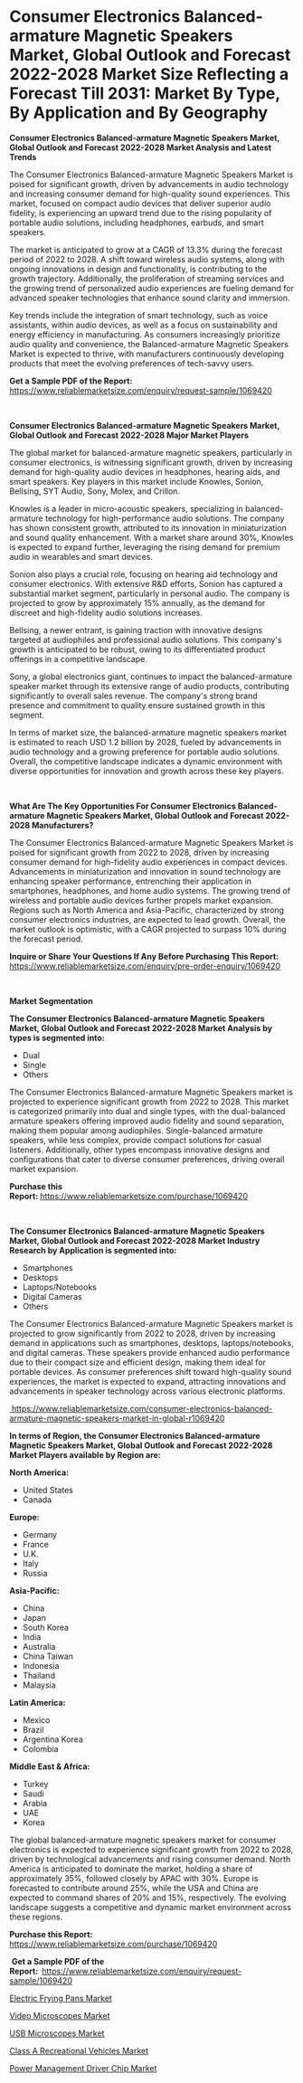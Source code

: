 <p><h1>Consumer Electronics Balanced-armature Magnetic Speakers Market, Global Outlook and Forecast 2022-2028 Market Size Reflecting a Forecast Till 2031: Market By Type, By Application and By Geography</h1></p><p><strong>Consumer Electronics Balanced-armature Magnetic Speakers Market, Global Outlook and Forecast 2022-2028 Market Analysis and Latest Trends</strong></p>
<p><p>The Consumer Electronics Balanced-armature Magnetic Speakers Market is poised for significant growth, driven by advancements in audio technology and increasing consumer demand for high-quality sound experiences. This market, focused on compact audio devices that deliver superior audio fidelity, is experiencing an upward trend due to the rising popularity of portable audio solutions, including headphones, earbuds, and smart speakers. </p><p>The market is anticipated to grow at a CAGR of 13.3% during the forecast period of 2022 to 2028. A shift toward wireless audio systems, along with ongoing innovations in design and functionality, is contributing to the growth trajectory. Additionally, the proliferation of streaming services and the growing trend of personalized audio experiences are fueling demand for advanced speaker technologies that enhance sound clarity and immersion.</p><p>Key trends include the integration of smart technology, such as voice assistants, within audio devices, as well as a focus on sustainability and energy efficiency in manufacturing. As consumers increasingly prioritize audio quality and convenience, the Balanced-armature Magnetic Speakers Market is expected to thrive, with manufacturers continuously developing products that meet the evolving preferences of tech-savvy users.</p></p>
<p><strong>Get a Sample PDF of the Report:&nbsp;</strong> <a href="https://www.reliablemarketsize.com/enquiry/request-sample/1069420?utm_campaign=1105&utm_medium=2&utm_source=Github&utm_content=ia&utm_term=04122024&utm_id=consumer-electronics-balanced-armature-magnetic-speakers-market-global-outlook-and-forecast-2022-2028">https://www.reliablemarketsize.com/enquiry/request-sample/1069420</a></p>
<p>&nbsp;</p>
<p><strong>Consumer Electronics Balanced-armature Magnetic Speakers Market, Global Outlook and Forecast 2022-2028 Major Market Players</strong></p>
<p><p>The global market for balanced-armature magnetic speakers, particularly in consumer electronics, is witnessing significant growth, driven by increasing demand for high-quality audio devices in headphones, hearing aids, and smart speakers. Key players in this market include Knowles, Sonion, Bellsing, SYT Audio, Sony, Molex, and Crillon.</p><p>Knowles is a leader in micro-acoustic speakers, specializing in balanced-armature technology for high-performance audio solutions. The company has shown consistent growth, attributed to its innovation in miniaturization and sound quality enhancement. With a market share around 30%, Knowles is expected to expand further, leveraging the rising demand for premium audio in wearables and smart devices.</p><p>Sonion also plays a crucial role, focusing on hearing aid technology and consumer electronics. With extensive R&D efforts, Sonion has captured a substantial market segment, particularly in personal audio. The company is projected to grow by approximately 15% annually, as the demand for discreet and high-fidelity audio solutions increases.</p><p>Bellsing, a newer entrant, is gaining traction with innovative designs targeted at audiophiles and professional audio solutions. This company's growth is anticipated to be robust, owing to its differentiated product offerings in a competitive landscape.</p><p>Sony, a global electronics giant, continues to impact the balanced-armature speaker market through its extensive range of audio products, contributing significantly to overall sales revenue. The company's strong brand presence and commitment to quality ensure sustained growth in this segment.</p><p>In terms of market size, the balanced-armature magnetic speakers market is estimated to reach USD 1.2 billion by 2028, fueled by advancements in audio technology and a growing preference for portable audio solutions. Overall, the competitive landscape indicates a dynamic environment with diverse opportunities for innovation and growth across these key players.</p></p>
<p>&nbsp;</p>
<p><strong>What Are The Key Opportunities For Consumer Electronics Balanced-armature Magnetic Speakers Market, Global Outlook and Forecast 2022-2028 Manufacturers?</strong></p>
<p><p>The Consumer Electronics Balanced-armature Magnetic Speakers Market is poised for significant growth from 2022 to 2028, driven by increasing consumer demand for high-fidelity audio experiences in compact devices. Advancements in miniaturization and innovation in sound technology are enhancing speaker performance, entrenching their application in smartphones, headphones, and home audio systems. The growing trend of wireless and portable audio devices further propels market expansion. Regions such as North America and Asia-Pacific, characterized by strong consumer electronics industries, are expected to lead growth. Overall, the market outlook is optimistic, with a CAGR projected to surpass 10% during the forecast period.</p></p>
<p><strong>Inquire or Share Your Questions If Any Before Purchasing This Report:</strong> <a href="https://www.reliablemarketsize.com/enquiry/pre-order-enquiry/1069420?utm_campaign=1105&utm_medium=2&utm_source=Github&utm_content=ia&utm_term=04122024&utm_id=consumer-electronics-balanced-armature-magnetic-speakers-market-global-outlook-and-forecast-2022-2028">https://www.reliablemarketsize.com/enquiry/pre-order-enquiry/1069420</a></p>
<p>&nbsp;</p>
<p><strong>Market Segmentation</strong></p>
<p><strong>The Consumer Electronics Balanced-armature Magnetic Speakers Market, Global Outlook and Forecast 2022-2028 Market Analysis by types is segmented into:</strong></p>
<p><ul><li>Dual</li><li>Single</li><li>Others</li></ul></p>
<p><p>The Consumer Electronics Balanced-armature Magnetic Speakers market is projected to experience significant growth from 2022 to 2028. This market is categorized primarily into dual and single types, with the dual-balanced armature speakers offering improved audio fidelity and sound separation, making them popular among audiophiles. Single-balanced armature speakers, while less complex, provide compact solutions for casual listeners. Additionally, other types encompass innovative designs and configurations that cater to diverse consumer preferences, driving overall market expansion.</p></p>
<p><strong>Purchase this Report:&nbsp;</strong><a href="https://www.reliablemarketsize.com/purchase/1069420?utm_campaign=1105&utm_medium=2&utm_source=Github&utm_content=ia&utm_term=04122024&utm_id=consumer-electronics-balanced-armature-magnetic-speakers-market-global-outlook-and-forecast-2022-2028">https://www.reliablemarketsize.com/purchase/1069420</a></p>
<p>&nbsp;</p>
<p><strong>The Consumer Electronics Balanced-armature Magnetic Speakers Market, Global Outlook and Forecast 2022-2028 Market Industry Research by Application is segmented into:</strong></p>
<p><ul><li>Smartphones</li><li>Desktops</li><li>Laptops/Notebooks</li><li>Digital Cameras</li><li>Others</li></ul></p>
<p><p>The Consumer Electronics Balanced-armature Magnetic Speakers market is projected to grow significantly from 2022 to 2028, driven by increasing demand in applications such as smartphones, desktops, laptops/notebooks, and digital cameras. These speakers provide enhanced audio performance due to their compact size and efficient design, making them ideal for portable devices. As consumer preferences shift toward high-quality sound experiences, the market is expected to expand, attracting innovations and advancements in speaker technology across various electronic platforms.</p></p>
<p><a href="https://www.reliablemarketsize.com/consumer-electronics-balanced-armature-magnetic-speakers-market-in-global-r1069420?utm_campaign=1105&utm_medium=2&utm_source=Github&utm_content=ia&utm_term=04122024&utm_id=consumer-electronics-balanced-armature-magnetic-speakers-market-global-outlook-and-forecast-2022-2028">&nbsp;https://www.reliablemarketsize.com/consumer-electronics-balanced-armature-magnetic-speakers-market-in-global-r1069420</a></p>
<p><strong>In terms of Region, the Consumer Electronics Balanced-armature Magnetic Speakers Market, Global Outlook and Forecast 2022-2028 Market Players available by Region are:</strong></p>
<p>
    <p> <strong> North America: </strong>
        <ul>
            <li>United States</li>
            <li>Canada</li>
        </ul>
        </p> 
    <p> <strong> Europe: </strong>
        <ul>
            <li>Germany</li>
            <li>France</li>
            <li>U.K.</li>
            <li>Italy</li>
            <li>Russia</li>
        </ul>
        </p> 
    <p> <strong> Asia-Pacific: </strong>
        <ul>
            <li>China</li>
            <li>Japan</li>
            <li>South Korea</li>
            <li>India</li>
            <li>Australia</li>
            <li>China Taiwan</li>
            <li>Indonesia</li>
            <li>Thailand</li>
            <li>Malaysia</li>
        </ul>
        </p> 
    <p> <strong> Latin America: </strong>
        <ul>
            <li>Mexico</li>
            <li>Brazil</li>
            <li>Argentina Korea</li>
            <li>Colombia</li>
        </ul>
        </p> 
    <p> <strong> Middle East & Africa: </strong>
        <ul>
            <li>Turkey</li>
            <li>Saudi</li>
            <li>Arabia</li>
            <li>UAE</li>
            <li>Korea</li>
        </ul>
    </p>
    </p>
<p><p>The global balanced-armature magnetic speakers market for consumer electronics is expected to experience significant growth from 2022 to 2028, driven by technological advancements and rising consumer demand. North America is anticipated to dominate the market, holding a share of approximately 35%, followed closely by APAC with 30%. Europe is forecasted to contribute around 25%, while the USA and China are expected to command shares of 20% and 15%, respectively. The evolving landscape suggests a competitive and dynamic market environment across these regions.</p></p>
<p><strong>Purchase this Report: </strong><a href="https://www.reliablemarketsize.com/purchase/1069420?utm_campaign=1105&utm_medium=2&utm_source=Github&utm_content=ia&utm_term=04122024&utm_id=consumer-electronics-balanced-armature-magnetic-speakers-market-global-outlook-and-forecast-2022-2028">https://www.reliablemarketsize.com/purchase/1069420</a></p>
<p>&nbsp;<strong>Get a Sample PDF of the Report:&nbsp;&nbsp;</strong><a href="https://www.reliablemarketsize.com/enquiry/request-sample/1069420?utm_campaign=1105&utm_medium=2&utm_source=Github&utm_content=ia&utm_term=04122024&utm_id=consumer-electronics-balanced-armature-magnetic-speakers-market-global-outlook-and-forecast-2022-2028">https://www.reliablemarketsize.com/enquiry/request-sample/1069420</a></p>
<p><strong></strong></p>
<p><p><a href="https://issuu.com/reportprime-2/docs/electric-frying-pans-market-size-2030.pptx?utm_campaign=1105&utm_medium=2&utm_source=Github&utm_content=ia&utm_term=04122024&utm_id=consumer-electronics-balanced-armature-magnetic-speakers-market-global-outlook-and-forecast-2022-2028">Electric Frying Pans Market</a></p><p><a href="https://www.linkedin.com/pulse/market-analysis-video-microscopes-markets-111-cagr-forecast-dkvbe?utm_campaign=1105&utm_medium=2&utm_source=Github&utm_content=ia&utm_term=04122024&utm_id=consumer-electronics-balanced-armature-magnetic-speakers-market-global-outlook-and-forecast-2022-2028">Video Microscopes Market</a></p><p><a href="https://www.linkedin.com/pulse/growth-journey-usb-microscopes-market-uncovering-135-cagr-vnqje?utm_campaign=1105&utm_medium=2&utm_source=Github&utm_content=ia&utm_term=04122024&utm_id=consumer-electronics-balanced-armature-magnetic-speakers-market-global-outlook-and-forecast-2022-2028">USB Microscopes Market</a></p><p><a href="https://www.linkedin.com/pulse/strategic-insights-global-class-recreational-vehicles-market-bfmaf?utm_campaign=1105&utm_medium=2&utm_source=Github&utm_content=ia&utm_term=04122024&utm_id=consumer-electronics-balanced-armature-magnetic-speakers-market-global-outlook-and-forecast-2022-2028">Class A Recreational Vehicles Market</a></p><p><a href="https://issuu.com/reportprime-2/docs/power-management-driver-chip-market-size-2030.pptx?utm_campaign=1105&utm_medium=2&utm_source=Github&utm_content=ia&utm_term=04122024&utm_id=consumer-electronics-balanced-armature-magnetic-speakers-market-global-outlook-and-forecast-2022-2028">Power Management Driver Chip Market</a></p></p>